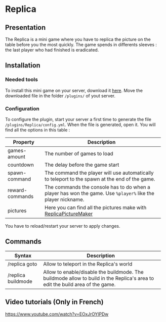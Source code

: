 # Replica

## Presentation

The Replica is a mini game where you have to replica the picture on the table before you the most quickly. The game spends in differents sleeves : the last player who had finished is eradicated.

## Installation

### Needed tools

To install this mini game on your server, download it [here](https://www.nathanfallet.me/project/replica/download). Move the downloaded file in the folder `/plugins/` of yout server.

### Configuration

To configure the plugin, start your server a first time to generate the file `/plugins/Replica/config.yml`. When the file is generated, open it.
You will find all the options in this table :

| Property        | Description                                                                                                                 |
| --------------- | --------------------------------------------------------------------------------------------------------------------------- |
| games-amount    | The number of games to load                                                                                                 |
| countdown       | The delay before the game start                                                                                             |
| spawn-command   | The command the player will use automatically to teleport to the spawn at the end of the game.                              |
| reward-commands | The commands the console has to do when a player has won the game. Use `%player%` like the player nickname.                 |
| pictures        | Here you can find all the pictures make with [ReplicaPictureMaker](https://www.nathanfallet.me/project/replicapicturemaker) |

You have to reload/restart your server to apply changes.

## Commands

| Syntax             | Description                                                                                                                   |
| ------------------ | ----------------------------------------------------------------------------------------------------------------------------- |
| /replica goto      | Allow to teleport in the Replica's world                                                                                      |
| /replica buildmode | Allow to enable/disable the buildmode. The buildmode allow to build in the Replica's area to edit the build area of the game. |

## Video tutorials (Only in French)

https://www.youtube.com/watch?v=EOxJrOYIPDw

